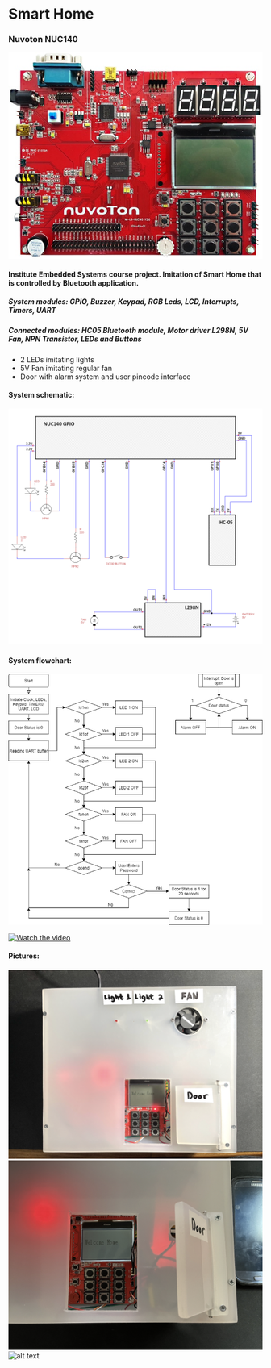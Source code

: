 # Smart Home
### Nuvoton NUC140
![alt text](https://github.com/pawelgates/Smart-Home-Project/blob/main/pics/Arm-cortex-m-nu-lb-nuc140.jpg) 
#### Institute Embedded Systems course project. Imitation of Smart Home that is controlled by Bluetooth application. 
##### System modules: GPIO, Buzzer, Keypad, RGB Leds, LCD, Interrupts, Timers, UART
##### Connected modules: HC05 Bluetooth module, Motor driver L298N, 5V Fan, NPN Transistor, LEDs and Buttons

- 2 LEDs imitating lights
- 5V Fan imitating regular fan
- Door with alarm system and user pincode interface

#### System schematic: 

![alt text](https://github.com/pawelgates/Smart-Home-Project/blob/main/pics/tCad1.png)

#### System flowchart: 

![alt text](https://github.com/pawelgates/Smart-Home-Project/blob/main/pics/flowchart.png) 

[![Watch the video](https://img.youtube.com/vi/T-D1KVIuvjA/maxresdefault.jpg)](https://youtu.be/CbeWg3qcG9w)

#### Pictures:
![alt text](https://github.com/pawelgates/Smart-Home-Project/blob/main/pics/pic1.png) 
![alt text](https://github.com/pawelgates/Smart-Home-Project/blob/main/pics/pic2.png) 
![alt text](https://github.com/pawelgates/Smart-Home-Project/blob/main/pics/pic3.png) 

 

